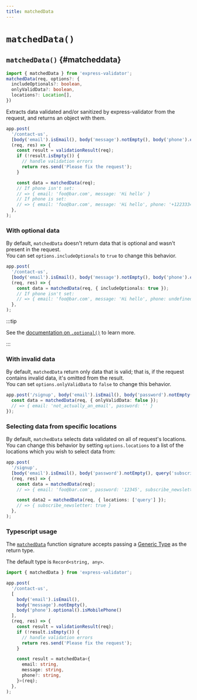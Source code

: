 ```yaml
---
title: matchedData
---
```


# `matchedData()`

## `matchedData()` {#matcheddata}

```ts
import { matchedData } from 'express-validator';
matchedData(req, options?: {
  includeOptionals?: boolean,
  onlyValidData?: boolean,
  locations?: Location[],
})
```

Extracts data validated and/or sanitized by express-validator from the request, and returns an object
with them.

```ts
app.post(
  '/contact-us',
  [body('email').isEmail(), body('message').notEmpty(), body('phone').optional().isMobilePhone()],
  (req, res) => {
    const result = validationResult(req);
    if (!result.isEmpty()) {
      // handle validation errors
      return res.send('Please fix the request');
    }

    const data = matchedData(req);
    // If phone isn't set:
    // => { email: 'foo@bar.com', message: 'Hi hello' }
    // If phone is set:
    // => { email: 'foo@bar.com', message: 'Hi hello', phone: '+1223334444' }
  },
);
```

### With optional data

By default, `matchedData` doesn't return data that is optional and wasn't present in the request.<br/>
You can set `options.includeOptionals` to `true` to change this behavior.

```ts
app.post(
  '/contact-us',
  [body('email').isEmail(), body('message').notEmpty(), body('phone').optional().isMobilePhone()],
  (req, res) => {
    const data = matchedData(req, { includeOptionals: true });
    // If phone isn't set:
    // => { email: 'foo@bar.com', message: 'Hi hello', phone: undefined }
  },
);
```

:::tip

See the [documentation on `.optional()`](./validation-chain.md#optional) to learn more.

:::

### With invalid data

By default, `matchedData` return only data that is valid; that is, if the request contains invalid data,
it's omitted from the result.<br/>
You can set `options.onlyValidData` to `false` to change this behavior.

```ts
app.post('/signup', body('email').isEmail(), body('password').notEmpty(), (req, res) => {
  const data = matchedData(req, { onlyValidData: false });
  // => { email: 'not_actually_an_email', password: '' }
});
```

### Selecting data from specific locations

By default, `matchedData` selects data validated on all of request's locations.
You can change this behavior by setting `options.locations` to a list of the locations which you wish
to select data from:

```ts
app.post(
  '/signup',
  [body('email').isEmail(), body('password').notEmpty(), query('subscribe_newsletter').isBoolean()],
  (req, res) => {
    const data = matchedData(req);
    // => { email: 'foo@bar.com', password: '12345', subscribe_newsletter: true }

    const data2 = matchedData(req, { locations: ['query'] });
    // => { subscribe_newsletter: true }
  },
);
```

### Typescript usage

The [`matchedData`](./matched-data.md) function signature accepts passing a [Generic Type](https://www.typescriptlang.org/docs/handbook/2/generics.html) as the return type.

The default type is `Record<string, any>`.

```ts
import { matchedData } from 'express-validator';

app.post(
  '/contact-us',
  [
    body('email').isEmail(),
    body('message').notEmpty(),
    body('phone').optional().isMobilePhone()
  ],
  (req, res) => {
    const result = validationResult(req);
    if (!result.isEmpty()) {
      // handle validation errors
      return res.send('Please fix the request');
    }

    const result = matchedData<{
      email: string,
      message: string, 
      phone?: string,
    }>(req);
  },
);
```
